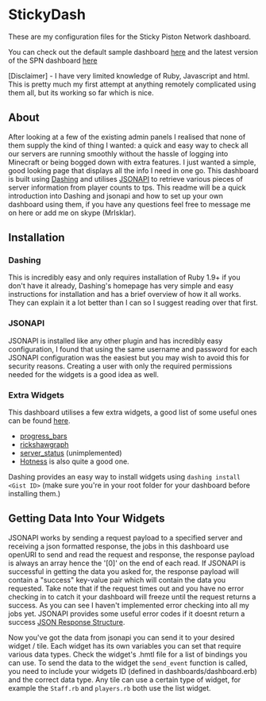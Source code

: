 StickyDash
==========

These are my configuration files for the Sticky Piston Network dashboard.

You can check out the default sample dashboard [here](pistonmc.com:3030/sample) and the latest version of the SPN dashboard [here](http://i.imgur.com/d4IUhVT.png)

[Disclaimer] - I have very limited knowledge of Ruby, Javascript and html. This is pretty much my first attempt at anything remotely complicated using them all, but its working so far which is nice.


About
---------
After looking at a few of the existing admin panels I realised that none of them supply the kind of thing I wanted: a quick and easy way to check all our servers are running smoothly without the hassle of logging into Minecraft
or being bogged down with extra features. I just wanted a simple, good looking page that displays all the info I need in one go.
This dashboard is built using [Dashing](http://dashing.io/) and utilises [JSONAPI](https://github.com/alecgorge/jsonapi) to retrieve various pieces of server information from player counts to tps.
This readme will be a quick introduction into Dashing and jsonapi and how to set up your own dashboard using them, if you have any questions feel free to message me on here or add me on skype (MrIsklar).

Installation
-------------

### Dashing

This is incredibly easy and only requires installation of Ruby 1.9+ if you don't have it already, Dashing's homepage has very simple and easy instructions for installation and has a brief overview of how it all works.
They can explain it a lot better than I can so I suggest reading over that first.

### JSONAPI

JSONAPI is installed like any other plugin and has incredibly easy configuration, I found that using the same username and password for each JSONAPI configuration was the easiest but you may wish to avoid this for security reasons.
Creating a user with only the required permissions needed for the widgets is a good idea as well.

### Extra Widgets

This dashboard utilises a few extra widgets, a good list of some useful ones can be found [here](https://github.com/Shopify/dashing/wiki/Additional-Widgets).

- [progress_bars](https://gist.github.com/mdirienzo/6716905)
- [rickshawgraph](https://gist.github.com/jwalton/6614023)
- [server_status](https://gist.github.com/willjohnson/6313986) (unimplemented)
- [Hotness](https://gist.github.com/rowanu/6246149) is also quite a good one.

Dashing provides an easy way to install widgets using `dashing install <Gist ID>` (make sure you're in your root folder for your dashboard before installing them.)

Getting Data Into Your Widgets
-------------------------------

JSONAPI works by sending a request payload to a specified server and receiving a json formatted response, the jobs in this dashboard use openURI to send and read the request and response, the response payload is
always an array hence the '[0]' on the end of each read. If JSONAPI is successful in getting the data you asked for, the response payload will contain a "success" key-value pair which will contain the data you requested.
Take note that if the request times out and you have no error checking in to catch it your dashboard will freeze until the request returns a success. As you can see I haven't implemented error checking into all my jobs yet.
JSONAPI provides some useful error codes if it doesnt return a success [JSON Response Structure](https://github.com/alecgorge/jsonapi#json-response-structure).

Now you've got the data from jsonapi you can send it to your desired widget / tile. Each widget has its own variables you can set that require various data types. Check the widget's .hmtl file for a list of bindings you can use.
To send the data to the widget the `send_event` function is called, you need to include your widgets ID (defined in dashboards/dashboard.erb) and the correct data type. Any tile can use a certain type of widget, for example the `Staff.rb` and 
`players.rb` both use the list widget.


